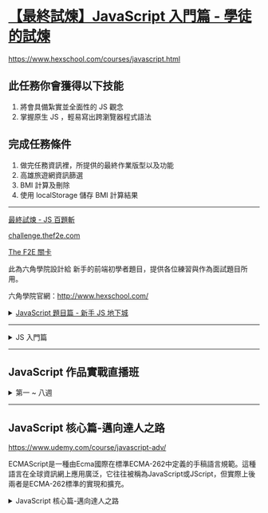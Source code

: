 # [【最終試煉】JavaScript 入門篇 - 學徒的試煉](https://www.udemy.com/course/javascript-learning/)

<https://www.hexschool.com/courses/javascript.html>

## 此任務你會獲得以下技能

1. 將會具備紮實並全面性的 JS 觀念
2. 掌握原生 JS ，輕易寫出跨瀏覽器程式語法

## 完成任務條件

1. 做完任務資訊裡，所提供的最終作業版型以及功能
2. 高雄旅遊網資訊篩選
3. BMI 計算及刪除
4. 使用 localStorage 儲存 BMI 計算結果

---

[最終試煉 - JS 百題斬](https://docs.google.com/forms/d/e/1FAIpQLSeBrQ9NspE3_6MCk2Fi0rMfu3baVcnNrPIEhvKz5ZsB3pwnNw/viewform?c=0&w=1)

[challenge.thef2e.com](https://challenge.thef2e.com/works?fbclid=IwAR1nK-L5_bmghwAhn3rbirbWQnLY_xAk67w5Us1lv-S-RvOfl1BsN1URn9g)

[The F2E 關卡](https://www.facebook.com/groups/173311386703334/learning_content/?fbclid=IwAR3vZ9jO6gyRwjZcvY3Gxjgv0iuDwuYaE0ORXr1MF-n6gn-lBfb3fuo5ntA)

此為六角學院設計給 新手的前端初學者題目，提供各位練習與作為面試題目所用。

六角學院官網：<http://www.hexschool.com/>

<details>
<summary><a href='https://www.udemy.com/course/js-underground/'>JavaScript 題目篇 - 新手 JS 地下城</a></summary>

## 介紹32:38

新手 JS 地下城之歷史淵源
预览
03:17

地下攻略規則講解 - 勇者才不看說明書
预览
06:54

上傳挑戰者作品的平台方案介紹
预览
03:12

推王卡關？試試以下辦法吧！
11:00

尋找志同道合的夥伴一起攻略！
08:15

## 新手 JS 地下城17:37

1F - 9x9 乘法表
00:44

2F - 時鐘
00:55

3F - 計算機
00:48

4F - 時區
01:03

5F - 全台空氣指標儀表板
01:21

6F - 60秒算數遊戲
01:20

7F - 畫版
01:06

8F - 井字遊戲
01:24

9F - 抽獎轉盤
02:07

10F - Chrome 應用程式 (幹話產生器)
01:40

11F - 燈箱效果
01:08

12F - 拼圖
01:14

13F - 貪吃蛇
00:49

14F - 神明求籤
00:48

15F - 死亡筆記本
01:06

</details>

---

<details>
<summary>JS 入門篇</summary>

## 前言提要02:29

課程最終任務說明
00:10

六角學院線上問答會資訊
00:31

守護神介紹
预览
01:31

前端心法課程 - 六角網頁前端養成專欄
00:16

## JavaScript 的前世今生43:13

挑戰開始
预览
00:10

JavaScript 環境設定 (編輯器、jsbin、console)
05:05

建構第一個 JS 環境
05:27

HTML、CSS、JavaScript 的關聯性
06:44

ID 寫法、textcontent
15:18

直譯器流程介紹
10:19

第一章測驗
5 questions
挑戰成功
00:10

## 變數01:00:26

挑戰開始
00:10

變數簡介
07:52

變數 number 介紹
13:06

變數 string 介紹
11:24

如何輸出內容？
04:55

變數規則
06:06

變數 - 數字新增刪除修改
11:29

undefined 介紹
05:14

變數練習 - 建立變數 - 字串篇
1 问题

變數練習 - 建立變數 - Number 篇
1 问题

變數練習 - 字串應用
1 问题

變數練習 - Numer 加減乘除應用
1 问题

變數練習 - Number 的除法與餘數
1 问题

變數練習 - 變數型態複習
1 问题

變數練習 - 變更變數的值
1 问题

變數練習 - 與 HTML 的互動
1 问题

挑戰成功
预览
00:10

## 函式01:12:09

挑戰開始
00:10

為什麼需要 function？
08:21

function 的寫法
10:24

function 帶參數
06:26

全域與區域變數
11:39

hoisting 、var 觀念
03:17

function 計算機案例 (1)
01:28

function 計算機案例 (2)
10:44

function 計算機案例 (3)
14:11

function 搭配 return 寫法
05:19

函數練習(1)建立函數
1 问题

函數練習(2)呼叫函數
1 问题

函數練習(3)建立與呼叫函數
1 问题

函數練習(4)函數參數 part1
1 问题

函數練習(5)函數參數 part2
1 问题

函數練習(6)多個函數參數 part1
1 问题

函數練習(7)多個函數參數 part2
1 问题

函數練習(8)全域變數
1 问题

函數練習(9)函數的return
1 问题

函數練習(10)函數間的呼叫
1 问题

挑戰成功
00:10

## 陣列與物件01:00:39

挑戰開始
00:10

為什麼需要陣列？
03:31

陣列簡報介紹
预览
05:34

陣列寫法教學
14:05

物件簡報介紹
04:33

物件寫法教學
13:23

物件+function 運用技巧
08:39

物件+陣列設計流程
10:34

陣列練習(1)-陣列的宣告
1 问题

陣列練習(2)-陣列的運用
1 问题

物件練習(1)-物件的宣告
1 问题

物件練習(2)-物件的運用
1 问题

物件練習(3)-物件與函數
1 问题

陣列與物件
1 问题

挑戰成功
00:10

## 控制判斷(運算子、if、switch)01:27:18

挑戰開始
00:10

以日常生活為例探討為何需要控制判斷
04:05

比較運算子：==、!==
07:07

比較運算子：==、!==，程式碼範例
10:26

比較運算子：嚴謹模式 ===
04:49

比較運算子：!= 與 !== 的差異
00:14

比較運算子： ＞、＜
04:26

邏輯運算子： &&、||、!
09:54

邏輯運算子：範例程式碼
06:03

if - 簡報介紹
预览
03:33

if - 程式碼教學
07:59

else if 簡報介紹
预览
03:59

else if - 程式碼教學
09:11

switch - 簡報介紹
04:19

switch - 程式碼教學
10:53

控制判斷練習(1)比較運算子Part1
1 问题

控制判斷練習(2)比較運算子Part2
1 问题

控制判斷練習(3)邏輯運算子
1 问题

控制判斷練習(4) if else
1 问题

控制判斷練習(5) else if
1 问题

控制判斷練習(6) switch
1 问题

變數練習 - 建立變數-Boolean篇
1 问题

變數練習 - Boolean 應用
1 问题

挑戰成功
00:10

## 迴圈01:17:01

挑戰開始
00:10

為什麼需要學習迴圈？
03:59

for 寫法
09:09

for-array 寫法
08:52

for if 寫法
06:42

for - i++ 寫法
03:12

for - 加總
05:15

for 與 break 運用
08:59

json 格式介紹
03:16

JSON VIEW chrome 插件
04:25

擷取 JSON 格式流程
04:56

for - opendata 範例 (上)
05:55

OPEN DATA 範例 (下)
12:01

迴圈練習(1)-建立迴圈
1 问题

迴圈練習(2)-迴圈與陣列
1 问题

迴圈練習(3)-迴圈與判斷
1 问题

迴圈練習(4)-迴圈與加總
1 问题

迴圈練習(5)-迴圈與 break
1 问题

挑戰成功
00:10

## DOM01:17:18

挑戰開始
00:10

什麼是 DOM ？
03:00

querySelector - 選擇單一元素
06:27

querySelectorAll - 可重複選取多個元素
05:19

setAttribute - 增加標籤屬性
09:55

插入 HTML 標籤的兩種方法
01:27

innerHTML 寫法 (上)
06:47

innerHTML (下)
06:40

innerHTML 與 for 運用
08:44

createElement 寫法
09:04

createElement 與 for 運用
08:02

XSS 跨網站指令碼注意事項（Cross-site scripting）
11:33

DOM練習(1)-querySelector
1 问题

DOM練習(2)-setAttribute
1 问题

DOM練習(3)-innerHTML
1 问题

DOM練習(4)-createElement
1 问题

DOM練習(5)-與for迴圈搭配
1 问题

挑戰成功
00:10

## event (事件)01:51:08

挑戰開始
00:10

什麼是 event (事件)？
02:41

event 物件 - 告知你當下元素資訊
08:55

觀念篇 - 各種事件綁定的差異
05:55

addEventListener - 事件監聽
04:05

綁定事件的語法差異
07:11

Event Bubbling、Event Capturing 差異
11:01

stopPropagation - 中止冒泡事件
05:07

preventDefault - 取消預設觸發行為
07:07

e.target - 了解目前所在元素位置
06:38

change - 表單內容更動內容時觸發
13:46

keyCode - 點擊鍵盤，射發火箭！
09:03

blur - 離開焦點時進行事件觸發
05:15

mouse - 當滑鼠滑入指定內容時觸發
06:29

網頁座標 - 了解 screen、page、client 箇中差異
06:46

網頁座標 - 應用篇
03:40

事件監聽優化篇 - 從父元素來監聽子元素內容
07:09

挑戰成功
00:10

## localStorage - 瀏覽器資料儲存01:07:39

什麼是 localStorage ？
06:16

setItem、getItem 基本操作
11:00

透過 JSON.parse、JSON.stringify 來編譯資料
10:06

data-* - 透過 dataset 讀取自訂資料
07:39

dataset、array 運用
14:21

splice - 刪除 array 資料
05:53

localStorage 作業介紹
02:49

localStorage 作業講解
09:35

## 瀏覽器功能探索 (BOM)26:39

挑戰開始
00:10

瀏覽器功能簡介
08:55

回上頁功能實作
04:25

透過 JS 設計列印功能
05:38

動態擷取瀏覽器高度 - innerHeight
07:21

挑戰成功
00:10

## JS 開發邏輯思維01:34:42

JS 開發邏輯思維
00:18

講座 - JS 開發邏輯思維養成
预览
01:34:24

## 最終作業與總結06:27

最終作業寄送變更
00:45

最終作業介紹
预览
05:25

JS 百題斬
00:06

問答區精彩討論
00:11

## AJAX01:35:25

什麼是 AJAX？
预览
07:07

透過 XMLHttpRequest 物件跨瀏覽器撈資料
预览
16:09

AJAX 非同步觀念 (上)
预览
03:55

AJAX 非同步觀念 (下)
预览
05:01

HTTP狀態碼
预览
06:00

什麼是 Cross-Origin Resource Sharing (CORS)？
预览
06:31

傳統表單輸入介紹
预览
06:59

AJAX POST 寫法 (提供 API 練習)
预览
10:33

從 chrome 開發人員工具檢視 AJAX post
预览
06:39

AJAX JSON 傳遞
预览
06:58

AJAX 實務範例設計
预览
16:30

AJAX 作業設計
预览
02:56

資源補充
00:07

## Google Map API01:10:50

Google Map API 提醒
00:15

什麼是 API？
08:06

如何評估 API 的可用性
14:52

Google Map API 初始化與金鑰設定
10:33

Google Map API 原理介紹
10:43

增加標記
09:41

新增多個標記
03:41

標記 + 第三方 JSON 資料設計
05:30

繪製客製化 Google Map 樣式
04:55

客製化 Google Map 標記 icon
02:31

Google Map API 常見應用
00:03

## Leaflet + OpenStreetMap 地圖應用01:50:51

章節簡介
00:12

AJAX 與函式應用教學
01:50:19

Leaflet + OpenStreetMap 教學
00:09

學員範例作品
00:09

## ECMAScript 6 入門 - let、const36:49

ES 6 介紹
04:38

window、var 特性
04:52

let - if、function 用法
06:13

let -for 用法
07:13

const 特性
05:02

let、const 注意事項與使用時機
08:51

## ECMAScript 6 入門 - 字串篇12:39

Template literals - 輕鬆進行字串相加
07:50

編輯器與格式支援小技巧
04:49

## Vue.js 2.0 - 8 小時線上影音課程05:10

投入 Vue.js 前，你必須要會的基礎知識
00:14

Vue.js 幼幼班起手式(上)
00:36

todolist 作業
00:22

Vue.js 幼幼班起手式(下)
00:49

從 Vue.js 初探 Web Component 的世界
00:04

vue-cli
02:58

Firebase
00:02

Vuex
00:03
詳細設計流程：https://quip.com/wFZYARR2o5uS

</details>

---

## JavaScript 作品實戰直播班

<details>
<summary>第一 ~ 八週</summary>

### 第一週：重新打造 JavaScript 思維，從函式拆解認識設計模式

學了許多 JS 語法，但實戰中依然覺得卡卡嗎？本課程會介紹目前最主流的設計模式，在接觸框架前重新設定開發思維，加速往後課程的學習效率。

作品主題：函式結構化拆解練習

教學關鍵字：
設計模式、關注點分離

> 详解 Javascript十大常用设计模式
>
> <https://juejin.im/entry/58c280b1da2f600d8725b887>

### 第二週：加速學習新基礎，ES6 語法起手式

ES5、ES6 許多新的關鍵詞傻傻分不清楚，在此帶你掌握最常運用的 90% ES6 語法，讓你的程式碼更加精簡有效率

作品主題：ES6 應用開發

教學關鍵字：
ECMAScript 6、ESLint

### 第三週：Vue.js 起步走

打開許多框架文件不知如何入手嗎？但其實每一個框架都有最常使用的語法、觀念，接下來將傳授最常利用的 80% 語法，加速你在實戰中的開發效率

作品主題：Vue 起步走，後台介面練習

教學關鍵字：
Vue

### 第四週：元件化

一個專業的開發者，開發的過程中一定會掌握「DRY」 的觀念（don't repeat yourself），精準的拆分模組並增加每段程式碼的可用性，邁向專業開發者的道路吧

作品主題：模組功能設計

教學關鍵字：
Component、life cycle

### 第五週：進階語法介紹

前幾章節已經介紹了 Vue 的大部分運用方法，掌握後已經足以應對大部分的開發情境，本段將回到觀念的介紹，讓你更能了解框架是如何運作以及遇到問題是如何排除！

作品主題：表單驗證實戰

教學關鍵字：
Vue API、Prototype

### 第六週：Vue Cli、Vue Router

單頁式應用程式現在已經成為顯學，不僅可以改善開發上的效率更能增加使用者的體驗，透過 Vue 與前端 Router 的觀念讓開發 SPA 變得輕而易舉。

作品主題：多頁式應用程式

教學關鍵字：
Webpack、Vue Router、Vue CLI

### 第七週：網頁美感大揭密

進入一個網站的第一印象永遠是美感，不會是程式碼。所以再好的技術沒有透過包裝也無法達到 100 分的表現，本章節透過專業設計帶你用簡單技巧，呈現出 1000 分的表現方法！

掌握大部分的開發技巧後:

* 最終作業規劃技巧 User Story、素材搜集
* 常見美感分享
* 示範後台製作

作品主題：最終作業前夕，規劃你的作品

教學關鍵字：
設計、案例分享、素材搜集

### 第八週：實戰全攻略

本課程會提供專屬實戰 API（全新開發），示範該如何運用實戰 API 打造出獨一無二的電商網站！

作品主題：精緻打磨，打造代表性的實戰作品

教學關鍵字：
面試作品

豐富的課程活動

</details>

---

## JavaScript 核心篇-邁向達人之路

<https://www.udemy.com/course/javascript-adv/>

ECMAScript是一種由Ecma國際在標準ECMA-262中定義的手稿語言規範。這種語言在全球資訊網上應用廣泛，它往往被稱為JavaScript或JScript，但實際上後兩者是ECMA-262標準的實現和擴充。

<details>
<summary>JavaScript 核心篇-邁向達人之路</summary>

## 課程介紹04:08

課程介紹
预览
01:38

課前說明
预览
01:16

撰寫部落格，累積個人聲量
00:34

六角學院線上社團
00:32

課程範例
00:08

## 執行環境、作用域01:09:17

JavaScript 是如何運行的
预览
08:12

執行的錯誤情境 LHS, RHS
04:51

語法作用域(Lexical scope)
06:33

執行環境與執行堆疊
10:40

範圍鍊
05:20

提升
13:07

測驗：提升的拆解
00:14

Not Defined VS undefined
01:21

記憶體存放與釋放
04:33

執行緒與同步、非同步
08:40

總結複習
05:46

執行環境、作用域 - 課後練習
10 questions

## 運算子、型別與文法01:21:27

陳述式與表達式
08:46

ASI 自動插入分號
04:51

ASI 補充說明
00:29

動態型別
05:34

原始型別及物件型別
06:56

運算子
预览
08:05

優先性及相依性
10:10

寬鬆相等、嚴格相等以及隱含轉型
14:00

Truthy 與 Falsy
06:03

邏輯運算子及函式預設值
06:08

預設值為 0 的解決方案
00:25

總結
09:59

運算子、型別與文法 - 課後練習
10 questions

## 物件01:23:07

物件結構
05:49

物件取值、新增、刪除
07:01

額外補充：變數及物件屬性的差異
03:35

物件與純值
05:50

未定義的物件屬性預設值
03:51

物件的參考特性
08:04

物件參考觀念的實際運作模式
预览
19:52

物件參考 - 章節作業
00:15

Call by Reference 還是 Call by Sharing
01:53

淺層複製及深層複製
07:05

陣列
06:12

JSON
03:39

章節總結測驗
10:01

物件 - 課後練習
10 questions

## 函式以及 This 的運作01:41:23

什麼是函式
13:17

立即函式
10:10

參數
11:50

閉包 Closure
06:47

閉包進階：工廠模式及私有方法
08:01

最常見的 this：物件的方法調用
08:45

this：簡易呼叫
06:58

this：call, apply, bind 與 嚴謹模式
14:47

this：DOM
02:52

this 課後練習
10 questions
總結：函式的常見陷阱題
17:56

函式以及 This 的運作 - 課後練習
10 questions

## 繼承與原型鍊55:21

原型鍊的概念 - 為什麼有原型
03:58

原型在哪裡？
12:46

使用建構式自定義原型
09:09

原始型別的包裹物件與原型的關聯
06:25

使用 Object.create 建立多層繼承
12:24

原型鏈、建構函式整體結構概念
预览
10:04

繼承與原型鍊 - 章節作業
00:35

繼承與原型鍊 - 課後練習
10 questions

## 物件屬性延伸章節：屬性的特徵48:56

屬性特徵是什麼？
10:48

物件屬性不可寫入？物件擴充的修改與調整
10:11

屬性列舉與原型的關係
07:58

Getter 與 Setter，賦值運算不使用函式
09:54

屬性特徵與主流框架的關係
10:05

物件屬性延伸章節 - 課後練習
6 questions

## ES6 章節：Let 及 Const22:33

Let, Const 基本概念
08:15

Let, Const 實戰運用技巧
05:37

Let 有沒有 Hoisting？暫時性死區介紹
05:20

學好 ES6 - 使用 ESlint 工具輔助學習
02:51

ESLint 安裝說明及 Airbnb 文檔連結
00:30

Let 及 Const - 課後練習
10 questions

## ES6 章節：箭頭函式31:04

箭頭函式簡介
04:20

與傳統函式不同之處
08:06

常見問題
07:24

箭頭函式實戰用法
10:29

箭頭函式 - 章節作業
00:45

## ES6 章節：Template Literial37:13

樣板字面值（Template literals）基本介紹
08:22

樣板字面值技巧：VSCode 搭配 Emmet 撰寫 HTML 結構
02:40

補充資源： VSCode 設定
00:13

巢狀結構
10:13

標籤樣板字面值
12:54

標籤樣板字面值作業說明
02:38

標籤樣板字面值作業
00:12

## Promise48:54

為什麼需要 Promise
14:41

Promise 基礎概念
03:28

創立自己的 Promise
11:59

鏈接技巧
07:29

Promise 常用方法
05:56

Promise 與 Ajax
05:21

</details>
